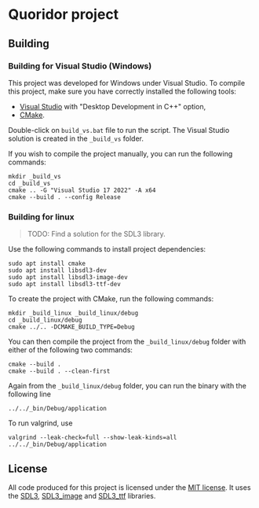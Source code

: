 # Quoridor project

## Building

### Building for Visual Studio (Windows)

This project was developed for Windows under Visual Studio.
To compile this project, make sure you have correctly installed the following tools:
- [Visual Studio](https://visualstudio.microsoft.com/) with "Desktop Development in C++" option,
- [CMake](https://cmake.org/download/).

Double-click on ``build_vs.bat`` file to run the script.
The Visual Studio solution is created in the ``_build_vs`` folder.

If you wish to compile the project manually, you can run the following commands:
```
mkdir _build_vs
cd _build_vs
cmake .. -G "Visual Studio 17 2022" -A x64
cmake --build . --config Release
```

### Building for linux

> TODO: Find a solution for the SDL3 library.

Use the following commands to install project dependencies:
```
sudo apt install cmake
sudo apt install libsdl3-dev
sudo apt install libsdl3-image-dev
sudo apt install libsdl3-ttf-dev
```
To create the project with CMake, run the following commands:
```
mkdir _build_linux _build_linux/debug
cd _build_linux/debug
cmake ../.. -DCMAKE_BUILD_TYPE=Debug
```
You can then compile the project from the `_build_linux/debug` folder with either of the following two commands:
```
cmake --build .
cmake --build . --clean-first
```
Again from the `_build_linux/debug` folder, you can run the binary with the following line
```
../../_bin/Debug/application
```
To run valgrind, use
```
valgrind --leak-check=full --show-leak-kinds=all ../../_bin/Debug/application
```

## License

All code produced for this project is licensed under the [MIT license](/LICENSE.md).
It uses the [SDL3](https://github.com/libsdl-org/SDL), [SDL3_image](https://github.com/libsdl-org/SDL_image) and [SDL3_ttf](https://github.com/libsdl-org/SDL_ttf) libraries.
